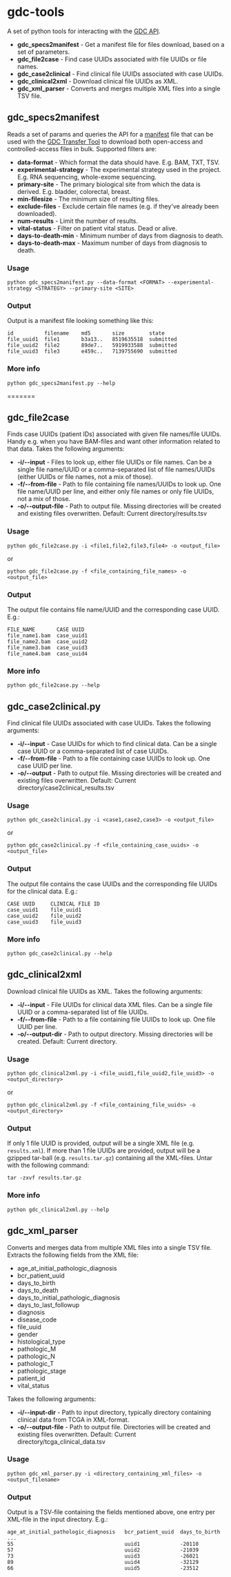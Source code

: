 # gdc-tools
A set of python tools for interacting with the [GDC API](https://gdc.cancer.gov/developers/gdc-application-programming-interface-api).

* **gdc_specs2manifest** - Get a manifest file for files download, based on a set of parameters.
* **gdc_file2case** - Find case UUIDs associated with file UUIDs or file names.
* **gdc_case2clinical** - Find clinical file UUIDs associated with case UUIDs.
* **gdc_clinical2xml** - Download clinical file UUIDs as XML.
* **gdc\_xml_parser** - Converts and merges multiple XML files into a single TSV file.

## gdc_specs2manifest
Reads a set of params and queries the API for a [manifest](https://gdc-docs.nci.nih.gov/Data_Transfer_Tool/Users_Guide/Preparing_for_Data_Download_and_Upload/#obtaining-a-manifest-file-for-data-download) file that can be used with the [GDC Transfer Tool](https://gdc.cancer.gov/access-data/gdc-data-transfer-tool) to download both open-access and controlled-access files in bulk. Supported filters are:

* **data-format** - Which format the data should have. E.g. BAM, TXT, TSV.
* **experimental-strategy** - The experimental strategy used in the project. E.g. RNA sequencing, whole-exome sequencing.
* **primary-site** - The primary biological site from which the data is derived. E.g. bladder, colorectal, breast.
* **min-filesize** - The minimum size of resulting files.
* **exclude-files** - Exclude certain file names (e.g. if they've already been downloaded).
* **num-results** - Limit the number of results.
* **vital-status** - Filter on patient vital status. Dead or alive.
* **days-to-death-min** - Minimum number of days from diagnosis to death.
* **days-to-death-max** - Maximum number of days from diagnosis to death.

### Usage
`python gdc_specs2manifest.py --data-format <FORMAT> --experimental-strategy <STRATEGY> --primary-site <SITE>`

### Output
Output is a manifest file looking something like this:
```
id          filename    md5       size        state
file_uuid1  file1       b3a13..   8519635518  submitted
file_uuid2  file2       89de7..   5919933588  submitted
file_uuid3  file3       e459c..   7139755690  submitted
```

### More info
`python gdc_specs2manifest.py --help`

=======
## gdc_file2case
Finds case UUIDs (patient IDs) associated with given file names/file UUIDs. Handy e.g. when you have BAM-files and want other information related to that data. Takes the following arguments:

* **-i/--input** - Files to look up, either file UUIDs or file names. Can be a single file name/UUID or a comma-separated list of file names/UUIDs (either UUIDs or file names, not a mix of those).
* **-f/--from-file** - Path to file containing file names/UUIDs to look up. One file name/UUID per line, and either only file names or only file UUIDs, not a mix of those.
* **-o/--output-file** - Path to output file. Missing directories will be created and existing files overwritten. Default: Current directory/results.tsv

### Usage

`python gdc_file2case.py -i <file1,file2,file3,file4> -o <output_file>`

or

`python gdc_file2case.py -f <file_containing_file_names> -o <output_file>`

### Output
The output file contains file name/UUID and the corresponding case UUID. E.g.:
```
FILE_NAME       CASE UUID
file_name1.bam  case_uuid1
file_name2.bam  case_uuid2
file_name3.bam  case_uuid3
file_name4.bam  case_uuid4
```

### More info

`python gdc_file2case.py --help`

## gdc_case2clinical.py
Find clinical file UUIDs associated with case UUIDs. Takes the following arguments:

* **-i/--input** - Case UUIDs for which to find clinical data. Can be a single case UUID or a comma-separated list of case UUIDs.
* **-f/--from-file** - Path to a file containing case UUIDs to look up. One case UUID per line.
* **-o/--output** - Path to output file. Missing directories will be created and existing files overwritten. Default: Current directory/case2clinical_results.tsv

### Usage
`python gdc_case2clinical.py -i <case1,case2,case3> -o <output_file>`

or

`python gdc_case2clinical.py -f <file_containing_case_uuids> -o <output_file>`

### Output
The output file contains the case UUIDs and the corresponding file UUIDs for the clinical data. E.g.:
```
CASE UUID     CLINICAL FILE ID
case_uuid1    file_uuid1
case_uuid2    file_uuid2
case_uuid3    file_uuid3
```
### More info
`python gdc_case2clinical.py --help`

## gdc_clinical2xml
Download clinical file UUIDs as XML. Takes the following arguments:

* **-i/--input** - File UUIDs for clinical data XML files. Can be a single file UUID or a comma-separated list of file UUIDs.
* **-f/--from-file** - Path to a file containing file UUIDs to look up. One file UUID per line.
* **-o/--output-dir** - Path to output directory. Missing directories will be created. Default: Current directory.

### Usage
`python gdc_clinical2xml.py -i <file_uuid1,file_uuid2,file_uuid3> -o <output_directory>`

or

`python gdc_clinical2xml.py -f <file_containing_file_uuids> -o <output_directory>`

### Output
If only 1 file UUID is provided, output will be a single XML file (e.g. `results.xml`). If more than 1 file UUIDs are provided, output will be a gzipped tar-ball (e.g. `results.tar.gz`) containing all the XML-files. Untar with the following command: 

`tar -zxvf results.tar.gz`

### More info
`python gdc_clinical2xml.py --help`

## gdc\_xml_parser
Converts and merges data from multiple XML files into a single TSV file. Extracts the following fields from the XML file:

* age_at_initial_pathologic_diagnosis
* bcr_patient_uuid
* days_to_birth
* days_to_death
* days_to_initial_pathologic_diagnosis
* days_to_last_followup
* diagnosis
* disease_code
* file_uuid
* gender
* histological_type
* pathologic_M
* pathologic_N
* pathologic_T
* pathologic_stage
* patient_id
* vital_status

Takes the following arguments:

* **-i/--input-dir** - Path to input directory, typically directory containing clinical data from TCGA in XML-format.
* **-o/--output-file** - Path to output file. Directories will be created and existing files overwritten. Default: Current directory/tcga_clinical_data.tsv

### Usage
`python gdc_xml_parser.py -i <directory_containing_xml_files> -o <output_filename>`

### Output
Output is a TSV-file containing the fields mentioned above, one entry per XML-file in the input directory. E.g.:
```
age_at_initial_pathologic_diagnosis   bcr_patient_uuid  days_to_birth   ...
55                                    uuid1             -20110
57                                    uuid2             -21039
73                                    uuid3             -26021
89                                    uuid4             -32129
66                                    uuid5             -23512
```
